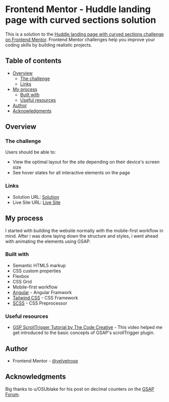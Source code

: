 # Frontend Mentor - Huddle landing page with curved sections solution

This is a solution to the [Huddle landing page with curved sections challenge on Frontend Mentor](https://www.frontendmentor.io/challenges/huddle-landing-page-with-curved-sections-5ca5ecd01e82137ec91a50f2). Frontend Mentor challenges help you improve your coding skills by building realistic projects. 

## Table of contents

- [Overview](#overview)
  - [The challenge](#the-challenge)
  - [Links](#links)
- [My process](#my-process)
  - [Built with](#built-with)
  - [Useful resources](#useful-resources)
- [Author](#author)
- [Acknowledgments](#acknowledgments)


## Overview

### The challenge

Users should be able to:

- View the optimal layout for the site depending on their device's screen size
- See hover states for all interactive elements on the page

### Links

- Solution URL: [Solution](https://github.com/velvetrose/huddle-landing-page)
- Live Site URL: [Live Site](https://velvetrose.github.io/huddle-landing-page/)

## My process

I started with building the website normally with the mobile-first workflow in mind. After i was done laying down the structure and styles, i went ahead with animating the elements using GSAP. 

### Built with

- Semantic HTML5 markup
- CSS custom properties
- Flexbox
- CSS Grid
- Mobile-first workflow
- [Angular](https://angular.dev) - Angular Framwork
- [Tailwind CSS](https://tailwindcss.com) - CSS Framework
- [SCSS](https://sass-lang.com) - CSS Preprocessor


### Useful resources

- [GSP ScrollTrigger Tutorial by The Code Creative](https://www.youtube.com/@TheCodeCreative) - This video helped me get introduced to the basic concepts of GSAP's scrollTrigger plugin.

## Author

- Frontend Mentor - [@velvetrose](https://www.frontendmentor.io/profile/velvetrose)


## Acknowledgments

Big thanks to u/OSUblake for his post on decimal counters on the [GSAP Forum](https://gsap.com/community/forums/topic/18249-roundprops-with-optional-decimal-count/?do=findComment&comment=84154).
